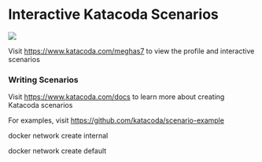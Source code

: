 # Interactive Katacoda Scenarios

[![](http://shields.katacoda.com/katacoda/meghas7/count.svg)](https://www.katacoda.com/meghas7 "Get your profile on Katacoda.com")

Visit https://www.katacoda.com/meghas7 to view the profile and interactive scenarios

### Writing Scenarios
Visit https://www.katacoda.com/docs to learn more about creating Katacoda scenarios

For examples, visit https://github.com/katacoda/scenario-example

docker network create internal

docker network create default
